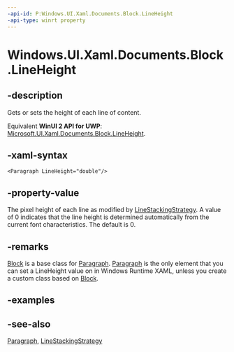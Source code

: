 ```yaml
---
-api-id: P:Windows.UI.Xaml.Documents.Block.LineHeight
-api-type: winrt property
---
```


<!-- Property syntax
public double LineHeight { get;  set; }
-->

# Windows.UI.Xaml.Documents.Block.LineHeight

## -description
Gets or sets the height of each line of content.

Equivalent **WinUI 2 API for UWP**: [Microsoft.UI.Xaml.Documents.Block.LineHeight](/windows/winui/api/microsoft.ui.xaml.documents.block.lineheight).

## -xaml-syntax
```xaml
<Paragraph LineHeight="double"/>
```


## -property-value
The pixel height of each line as modified by [LineStackingStrategy](block_linestackingstrategy.md). A value of 0 indicates that the line height is determined automatically from the current font characteristics. The default is 0.

## -remarks
[Block](block.md) is a base class for [Paragraph](paragraph.md). [Paragraph](paragraph.md) is the only element that you can set a LineHeight value on in Windows Runtime XAML, unless you create a custom class based on [Block](block.md).

## -examples

## -see-also
[Paragraph](paragraph.md), [LineStackingStrategy](block_linestackingstrategy.md)

